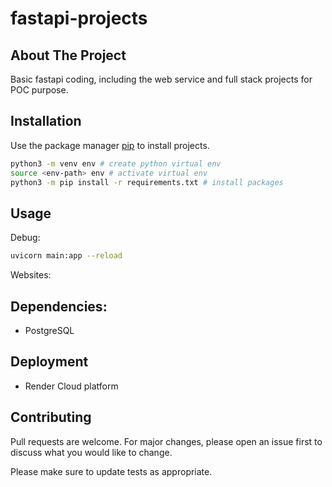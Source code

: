 # fastapi-projects
## About The Project
Basic fastapi coding, including the web service and full stack projects for POC purpose.

## Installation
Use the package manager [pip](https://pip.pypa.io/en/stable/) to install projects.

```bash
python3 -m venv env # create python virtual env
source <env-path> env # activate virtual env
python3 -m pip install -r requirements.txt # install packages
```

## Usage 
Debug:
```bash
uvicorn main:app --reload
```
Websites:

## Dependencies:
- PostgreSQL
  

## Deployment
- Render Cloud platform

## Contributing

Pull requests are welcome. For major changes, please open an issue first to discuss what you would like to change.

Please make sure to update tests as appropriate.